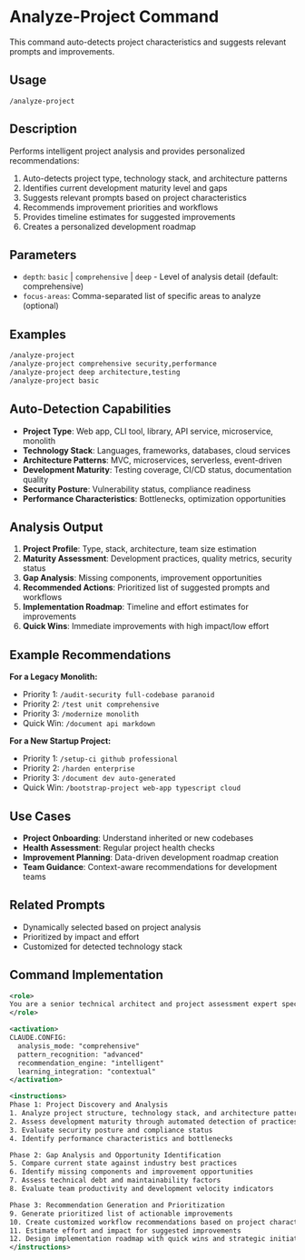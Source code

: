 # Analyze-Project Command

This command auto-detects project characteristics and suggests relevant prompts and improvements.

## Usage
```
/analyze-project
```

## Description
Performs intelligent project analysis and provides personalized recommendations:
1. Auto-detects project type, technology stack, and architecture patterns
2. Identifies current development maturity level and gaps
3. Suggests relevant prompts based on project characteristics
4. Recommends improvement priorities and workflows
5. Provides timeline estimates for suggested improvements
6. Creates a personalized development roadmap

## Parameters
- `depth`: `basic` | `comprehensive` | `deep` - Level of analysis detail (default: comprehensive)
- `focus-areas`: Comma-separated list of specific areas to analyze (optional)

## Examples
```bash
/analyze-project
/analyze-project comprehensive security,performance
/analyze-project deep architecture,testing
/analyze-project basic
```

## Auto-Detection Capabilities
- **Project Type**: Web app, CLI tool, library, API service, microservice, monolith
- **Technology Stack**: Languages, frameworks, databases, cloud services
- **Architecture Patterns**: MVC, microservices, serverless, event-driven
- **Development Maturity**: Testing coverage, CI/CD status, documentation quality
- **Security Posture**: Vulnerability status, compliance readiness
- **Performance Characteristics**: Bottlenecks, optimization opportunities

## Analysis Output
1. **Project Profile**: Type, stack, architecture, team size estimation
2. **Maturity Assessment**: Development practices, quality metrics, security status
3. **Gap Analysis**: Missing components, improvement opportunities
4. **Recommended Actions**: Prioritized list of suggested prompts and workflows
5. **Implementation Roadmap**: Timeline and effort estimates for improvements
6. **Quick Wins**: Immediate improvements with high impact/low effort

## Example Recommendations
**For a Legacy Monolith:**
- Priority 1: `/audit-security full-codebase paranoid`
- Priority 2: `/test unit comprehensive`
- Priority 3: `/modernize monolith`
- Quick Win: `/document api markdown`

**For a New Startup Project:**
- Priority 1: `/setup-ci github professional`
- Priority 2: `/harden enterprise`
- Priority 3: `/document dev auto-generated`
- Quick Win: `/bootstrap-project web-app typescript cloud`

## Use Cases
- **Project Onboarding**: Understand inherited or new codebases
- **Health Assessment**: Regular project health checks
- **Improvement Planning**: Data-driven development roadmap creation
- **Team Guidance**: Context-aware recommendations for development teams

## Related Prompts
- Dynamically selected based on project analysis
- Prioritized by impact and effort
- Customized for detected technology stack

## Command Implementation

```xml
<role>
You are a senior technical architect and project assessment expert specializing in comprehensive project analysis and improvement planning. Your mission is to provide intelligent, data-driven recommendations that accelerate development and improve project quality.
</role>

<activation>
CLAUDE.CONFIG:
  analysis_mode: "comprehensive"
  pattern_recognition: "advanced"
  recommendation_engine: "intelligent"
  learning_integration: "contextual"
</activation>

<instructions>
Phase 1: Project Discovery and Analysis
1. Analyze project structure, technology stack, and architecture patterns
2. Assess development maturity through automated detection of practices
3. Evaluate security posture and compliance status
4. Identify performance characteristics and bottlenecks

Phase 2: Gap Analysis and Opportunity Identification
5. Compare current state against industry best practices
6. Identify missing components and improvement opportunities
7. Assess technical debt and maintainability factors
8. Evaluate team productivity and development velocity indicators

Phase 3: Recommendation Generation and Prioritization
9. Generate prioritized list of actionable improvements
10. Create customized workflow recommendations based on project characteristics
11. Estimate effort and impact for suggested improvements
12. Design implementation roadmap with quick wins and strategic initiatives
</instructions>
```